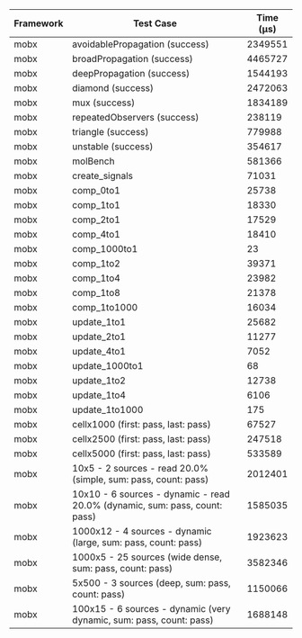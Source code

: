 | Framework | Test Case | Time (μs) |
| --- | --- | --- |
| mobx | avoidablePropagation (success) | 2349551 |
| mobx | broadPropagation (success) | 4465727 |
| mobx | deepPropagation (success) | 1544193 |
| mobx | diamond (success) | 2472063 |
| mobx | mux (success) | 1834189 |
| mobx | repeatedObservers (success) | 238119 |
| mobx | triangle (success) | 779988 |
| mobx | unstable (success) | 354617 |
| mobx | molBench | 581366 |
| mobx | create_signals | 71031 |
| mobx | comp_0to1 | 25738 |
| mobx | comp_1to1 | 18330 |
| mobx | comp_2to1 | 17529 |
| mobx | comp_4to1 | 18410 |
| mobx | comp_1000to1 | 23 |
| mobx | comp_1to2 | 39371 |
| mobx | comp_1to4 | 23982 |
| mobx | comp_1to8 | 21378 |
| mobx | comp_1to1000 | 16034 |
| mobx | update_1to1 | 25682 |
| mobx | update_2to1 | 11277 |
| mobx | update_4to1 | 7052 |
| mobx | update_1000to1 | 68 |
| mobx | update_1to2 | 12738 |
| mobx | update_1to4 | 6106 |
| mobx | update_1to1000 | 175 |
| mobx | cellx1000 (first: pass, last: pass) | 67527 |
| mobx | cellx2500 (first: pass, last: pass) | 247518 |
| mobx | cellx5000 (first: pass, last: pass) | 533589 |
| mobx | 10x5 - 2 sources - read 20.0% (simple, sum: pass, count: pass) | 2012401 |
| mobx | 10x10 - 6 sources - dynamic - read 20.0% (dynamic, sum: pass, count: pass) | 1585035 |
| mobx | 1000x12 - 4 sources - dynamic (large, sum: pass, count: pass) | 1923623 |
| mobx | 1000x5 - 25 sources (wide dense, sum: pass, count: pass) | 3582346 |
| mobx | 5x500 - 3 sources (deep, sum: pass, count: pass) | 1150066 |
| mobx | 100x15 - 6 sources - dynamic (very dynamic, sum: pass, count: pass) | 1688148 |
